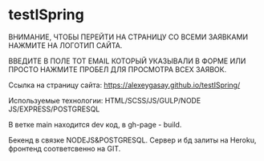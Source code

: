 # testISpring
ВНИМАНИЕ, ЧТОБЫ ПЕРЕЙТИ НА СТРАНИЦУ СО ВСЕМИ ЗАЯВКАМИ НАЖМИТЕ НА ЛОГОТИП САЙТА.

ВВЕДИТЕ В ПОЛЕ ТОТ EMAIL КОТОРЫЙ УКАЗЫВАЛИ В ФОРМЕ ИЛИ ПРОСТО НАЖМИТЕ ПРОБЕЛ ДЛЯ ПРОСМОТРА ВСЕХ ЗАЯВОК.


Ссылка на страницу сайта: https://alexeygasay.github.io/testISpring/

Используемые технологии: HTML/SCSS/JS/GULP/NODE JS/EXPRESS/POSTGRESQL

В ветке main находится dev код, в gh-page - build.

Бекенд в связке NODEJS&POSTGRESQL. Сервер и бд залиты на Heroku, фронтенд соответсвенно на GIT.

